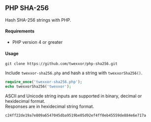 ## PHP SHA-256

Hash SHA-256 strings with PHP.

#### Requirements

- PHP version 4 or greater

#### Usage

``` console
git clone https://github.com/twexxor/php-sha256.git
```

Include `twexxor-sha256.php` and hash a string with `twexxorSha256()`.

``` php
require_once('twexxor-sha256.php');
echo twexxorSha256('twexxor');
```

ASCII and Unicode string inputs are supported in binary, decimal or hexidecimal format.  
Responses are in hexidecimal string format.

``` console
c24ff22de19a7e809a6547045dba9519be05d92ef4ff0eb45559de884e6e717a
```
